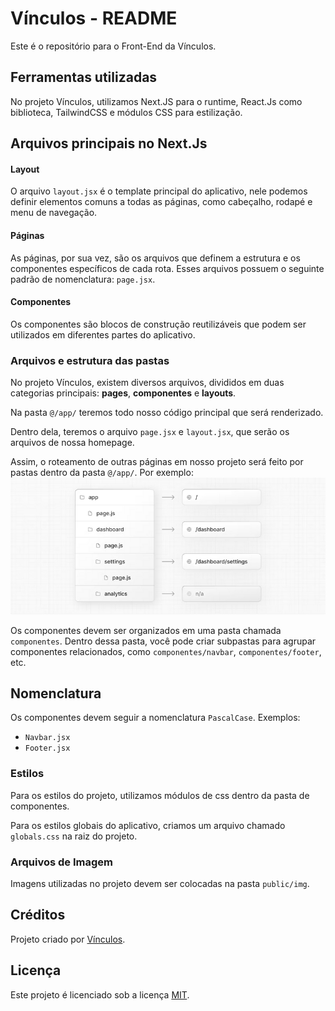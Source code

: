# Vínculos - README

Este é o repositório para o Front-End da Vínculos.

## Ferramentas utilizadas

No projeto Vínculos, utilizamos Next.JS para o runtime, React.Js como biblioteca, TailwindCSS e módulos CSS para estilização.

## Arquivos principais no Next.Js
#### Layout

O arquivo `layout.jsx` é o template principal do aplicativo, nele podemos definir elementos comuns a todas as páginas, como cabeçalho, rodapé e menu de navegação.

#### Páginas

As páginas, por sua vez, são os arquivos que definem a estrutura e os componentes específicos de cada rota. Esses arquivos possuem o seguinte padrão de nomenclatura: `page.jsx`.


#### Componentes

Os componentes são blocos de construção reutilizáveis que podem ser utilizados em diferentes partes do aplicativo.

### Arquivos e estrutura das pastas

No projeto Vínculos, existem diversos arquivos, divididos em duas categorias principais: **pages**, **componentes** e **layouts**.

Na pasta <code>@/app/</code> teremos todo nosso código principal que será renderizado.

Dentro dela, teremos o arquivo <code>page.jsx</code> e <code>layout.jsx</code>, que serão os arquivos de nossa homepage.

Assim, o roteamento de outras páginas em nosso projeto será feito por pastas dentro da pasta <code>@/app/</code>. 
Por exemplo:
![Local Image](routing.png)


Os componentes devem ser organizados em uma pasta chamada `componentes`. Dentro dessa pasta, você pode criar subpastas para agrupar componentes relacionados, como `componentes/navbar`, `componentes/footer`, etc.

## Nomenclatura

Os componentes devem seguir a nomenclatura `PascalCase`. Exemplos:

- `Navbar.jsx`
- `Footer.jsx`

### Estilos

Para os estilos do projeto, utilizamos módulos de css dentro da pasta de componentes.

Para os estilos globais do aplicativo, criamos um arquivo chamado `globals.css` na raiz do projeto.

### Arquivos de Imagem

Imagens utilizadas no projeto devem ser colocadas na pasta `public/img`.

## Créditos

Projeto criado por [Vínculos](https://github.com/fulanoDetal).

## Licença

Este projeto é licenciado sob a licença [MIT](LICENSE).